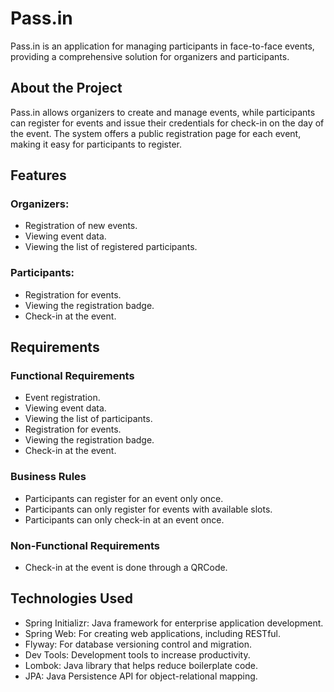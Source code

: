 # Pass.in

Pass.in is an application for managing participants in face-to-face events, providing a comprehensive solution for organizers and participants.

## About the Project

Pass.in allows organizers to create and manage events, while participants can register for events and issue their credentials for check-in on the day of the event. The system offers a public registration page for each event, making it easy for participants to register.

## Features

### Organizers:
- Registration of new events.
- Viewing event data.
- Viewing the list of registered participants.

### Participants:
- Registration for events.
- Viewing the registration badge.
- Check-in at the event.

## Requirements

### Functional Requirements
- Event registration.
- Viewing event data.
- Viewing the list of participants.
- Registration for events.
- Viewing the registration badge.
- Check-in at the event.

### Business Rules
- Participants can register for an event only once.
- Participants can only register for events with available slots.
- Participants can only check-in at an event once.

### Non-Functional Requirements
- Check-in at the event is done through a QRCode.

## Technologies Used
- Spring Initializr: Java framework for enterprise application development.
- Spring Web: For creating web applications, including RESTful.
- Flyway: For database versioning control and migration.
- Dev Tools: Development tools to increase productivity.
- Lombok: Java library that helps reduce boilerplate code.
- JPA: Java Persistence API for object-relational mapping.

